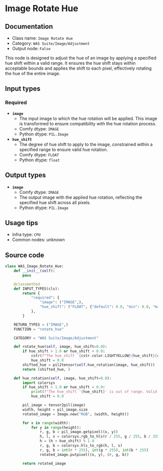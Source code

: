 # Image Rotate Hue
## Documentation
- Class name: `Image Rotate Hue`
- Category: `WAS Suite/Image/Adjustment`
- Output node: `False`

This node is designed to adjust the hue of an image by applying a specified hue shift within a valid range. It ensures the hue shift stays within acceptable bounds and applies the shift to each pixel, effectively rotating the hue of the entire image.
## Input types
### Required
- **`image`**
    - The input image to which the hue rotation will be applied. This image is transformed to ensure compatibility with the hue rotation process.
    - Comfy dtype: `IMAGE`
    - Python dtype: `PIL.Image`
- **`hue_shift`**
    - The degree of hue shift to apply to the image, constrained within a specified range to ensure valid hue rotation.
    - Comfy dtype: `FLOAT`
    - Python dtype: `float`
## Output types
- **`image`**
    - Comfy dtype: `IMAGE`
    - The output image with the applied hue rotation, reflecting the specified hue shift across all pixels.
    - Python dtype: `PIL.Image`
## Usage tips
- Infra type: `CPU`
- Common nodes: unknown


## Source code
```python
class WAS_Image_Rotate_Hue:
    def __init__(self):
        pass

    @classmethod
    def INPUT_TYPES(cls):
        return {
            "required": {
                "image": ("IMAGE",),
                "hue_shift": ("FLOAT", {"default": 0.0, "min": 0.0, "max": 1.0, "step": 0.001}),
            },
        }

    RETURN_TYPES = ("IMAGE",)
    FUNCTION = "rotate_hue"

    CATEGORY = "WAS Suite/Image/Adjustment"

    def rotate_hue(self, image, hue_shift=0.0):
        if hue_shift > 1.0 or hue_shift < 0.0:
            cstr(f"The hue_shift `{cstr.color.LIGHTYELLOW}{hue_shift}{cstr.color.END}` is out of range. Valid range is {cstr.color.BOLD}0.0 - 1.0{cstr.color.END}").error.print()
            hue_shift = 0.0
        shifted_hue = pil2tensor(self.hue_rotation(image, hue_shift))
        return (shifted_hue, )

    def hue_rotation(self, image, hue_shift=0.0):
        import colorsys
        if hue_shift > 1.0 or hue_shift < 0.0:
            print(f"The hue_shift '{hue_shift}' is out of range. Valid range is 0.0 - 1.0")
            hue_shift = 0.0

        pil_image = tensor2pil(image)
        width, height = pil_image.size
        rotated_image = Image.new("RGB", (width, height))

        for x in range(width):
            for y in range(height):
                r, g, b = pil_image.getpixel((x, y))
                h, l, s = colorsys.rgb_to_hls(r / 255, g / 255, b / 255)
                h = (h + hue_shift) % 1.0
                r, g, b = colorsys.hls_to_rgb(h, l, s)
                r, g, b = int(r * 255), int(g * 255), int(b * 255)
                rotated_image.putpixel((x, y), (r, g, b))

        return rotated_image

```
